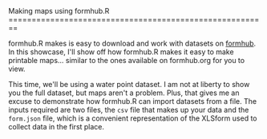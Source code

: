 <link href="http://kevinburke.bitbucket.org/markdowncss/markdown.css" rel="stylesheet"></link>
Making maps using formhub.R
========================================================

formhub.R makes is easy to download and work with datasets on [formhub](http://formhub.org). In this showcase, I'll show off how formhub.R makes it easy to make printable maps... similar to the ones available on formhub.org for you to view.

This time, we'll be using a water point dataset. I am not at liberty to show you the full dataset, but maps aren't a problem. Plus, that gives me an excuse to demonstrate how formhub.R can import datasets from a file. The inputs required are two files, the `csv` file that makes up your data and the `form.json` file, which is a convenient representation of the XLSform used to collect data in the first place.













